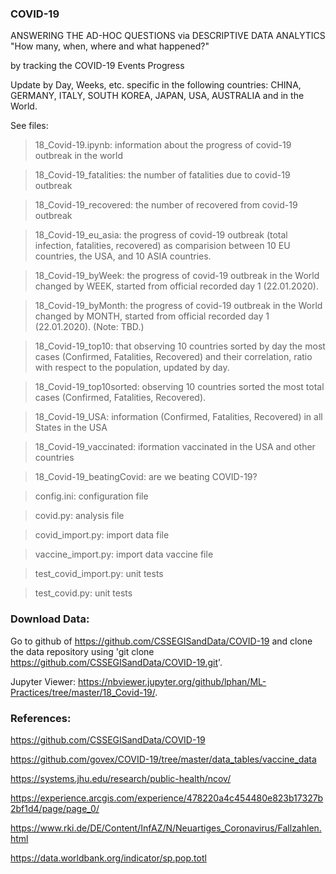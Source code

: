 ### COVID-19 

ANSWERING THE AD-HOC QUESTIONS via DESCRIPTIVE DATA ANALYTICS
"How many, when, where and what happened?"

by tracking the COVID-19 Events Progress 

Update by Day, Weeks, etc. specific in the following countries: CHINA, GERMANY, ITALY, SOUTH KOREA, JAPAN, USA, AUSTRALIA and in the World.

See files: 
> 18_Covid-19.ipynb: information about the progress of covid-19 outbreak in the world

> 18_Covid-19_fatalities: the number of fatalities due to covid-19 outbreak 

> 18_Covid-19_recovered: the number of recovered from covid-19 outbreak 

> 18_Covid-19_eu_asia: the progress of covid-19 outbreak (total infection, fatalities, recovered) as comparision between 10 EU countries, the USA, and 10 ASIA countries.

> 18_Covid-19_byWeek: the progress of covid-19 outbreak in the World changed by WEEK, started from official recorded day 1 (22.01.2020).

> 18_Covid-19_byMonth: the progress of covid-19 outbreak in the World changed by MONTH, started from official recorded day 1 (22.01.2020). (Note: TBD.)

> 18_Covid-19_top10: that observing 10 countries sorted by day the most cases (Confirmed, Fatalities, Recovered) and their correlation, ratio with respect to the population, updated by day.

> 18_Covid-19_top10sorted: observing 10 countries sorted the most total cases (Confirmed, Fatalities, Recovered).

> 18_Covid-19_USA: information (Confirmed, Fatalities, Recovered) in all States in the USA

> 18_Covid-19_vaccinated: iformation vaccinated in the USA and other countries

> 18_Covid-19_beatingCovid: are we beating COVID-19? 

> config.ini: configuration file

> covid.py: analysis file

> covid_import.py: import data file

> vaccine_import.py: import data vaccine file

> test_covid_import.py: unit tests

> test_covid.py: unit tests

### Download Data:
Go to github of https://github.com/CSSEGISandData/COVID-19 and clone the data repository using 'git clone https://github.com/CSSEGISandData/COVID-19.git'. 

Jupyter Viewer: https://nbviewer.jupyter.org/github/lphan/ML-Practices/tree/master/18_Covid-19/.

### References:

https://github.com/CSSEGISandData/COVID-19

https://github.com/govex/COVID-19/tree/master/data_tables/vaccine_data

https://systems.jhu.edu/research/public-health/ncov/

https://experience.arcgis.com/experience/478220a4c454480e823b17327b2bf1d4/page/page_0/

https://www.rki.de/DE/Content/InfAZ/N/Neuartiges_Coronavirus/Fallzahlen.html

https://data.worldbank.org/indicator/sp.pop.totl




